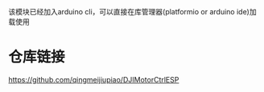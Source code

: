 该模块已经加入arduino cli，可以直接在库管理器(platformio or arduino ide)加载使用
# 仓库链接
https://github.com/qingmeijiupiao/DJIMotorCtrlESP